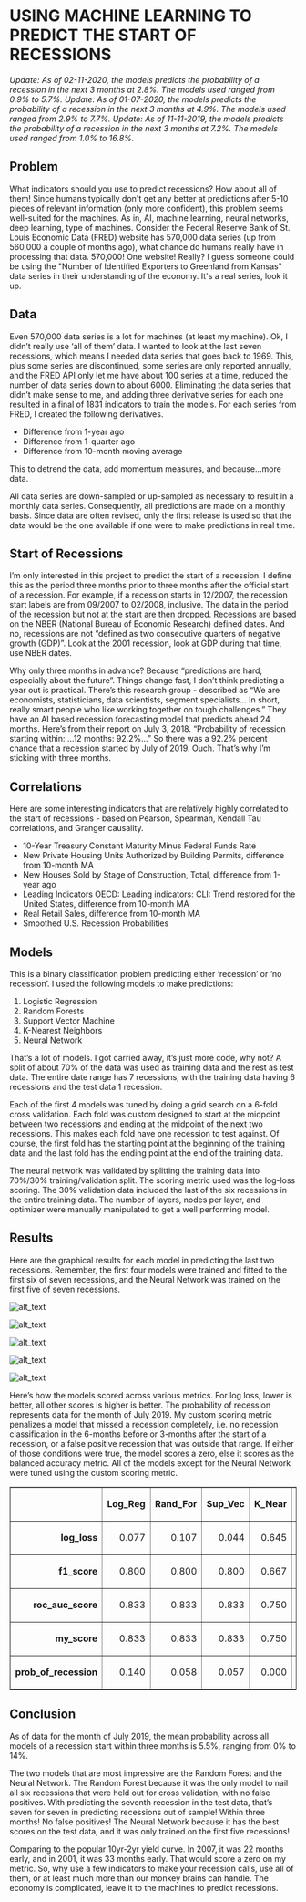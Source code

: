 <!--
.. title: Predicting Recessions
.. slug: predicting-recessions
.. date: 2019-08-27 20:10:17 UTC-05:00
.. tags: 
.. category: 
.. link: 
.. description: 
.. type: text
-->





# USING MACHINE LEARNING TO PREDICT THE START OF RECESSIONS
*Update: As of 02-11-2020, the models predicts the probability of a recession in the next 3 months at 2.8%. The models used ranged from 0.9% to 5.7%.*
*Update: As of 01-07-2020, the models predicts the probability of a recession in the next 3 months at 4.9%. The models used ranged from 2.9% to 7.7%.*
*Update: As of 11-11-2019, the models predicts the probability of a recession in the next 3 months at 7.2%. The models used ranged from 1.0% to 16.8%.*

## Problem

What indicators should you use to predict recessions? How about all of them! Since humans typically don't get any better at predictions after 5-10 pieces of relevant information (only more confident), this problem seems well-suited for the machines. As in, AI, machine learning, neural networks, deep learning, type of machines. Consider the Federal Reserve Bank of St. Louis Economic Data (FRED) website has 570,000 data series (up from 560,000 a couple of months ago), what chance do humans really have in processing that data. 570,000! One website! Really? I guess someone could be using the "Number of Identified Exporters to Greenland from Kansas" data series in their understanding of the economy. It's a real series, look it up.


## Data

Even 570,000 data series is a lot for machines (at least my machine). Ok, I didn’t really use ‘all of them’ data. I wanted to look at the last seven recessions, which means I needed data series that goes back to 1969. This, plus some series are discontinued, some series are only reported annually, and the FRED API only let me have about 100 series at a time, reduced the number of data series down to about 6000. Eliminating the data series that didn’t make sense to me, and adding three derivative series for each one resulted in a final of 1831 indicators to train the models. For each series from FRED, I created the following derivatives.



*   Difference from 1-year ago
*   Difference from 1-quarter ago
*   Difference from 10-month moving average

This to detrend the data, add momentum measures, and because...more data. 

All data series are down-sampled or up-sampled as necessary to result in a monthly data series. Consequently, all predictions are made on a monthly basis. Since data are often revised, only the first release is used so that the data would be the one available if one were to make predictions in real time. 


## Start of Recessions

I’m only interested in this project to predict the start of a recession. I define this as the period three months prior to three months after the official start of a recession. For example, if a recession starts in 12/2007, the recession start labels are from 09/2007 to 02/2008, inclusive. The data in the period of the recession but not at the start are then dropped. Recessions are based on the NBER (National Bureau of Economic Research) defined dates. And no, recessions are not “defined as two consecutive quarters of negative growth (GDP)”. Look at the 2001 recession, look at GDP during that time, use NBER dates.

Why only three months in advance? Because “predictions are hard, especially about the future”. Things change fast, I don’t think predicting a year out is practical. There’s this research group - described as “We are economists, statisticians, data scientists, segment specialists… In short, really smart people who like working together on tough challenges.” They have an AI based recession forecasting model that predicts ahead 24 months. Here’s from their report on July 3, 2018. “Probability of recession starting within: ...12 months:  92.2%...” So there was a 92.2% percent chance that a recession started by July of 2019. Ouch. That’s why I’m sticking with three months.


## Correlations

Here are some interesting indicators that are relatively highly correlated to the start of recessions - based on Pearson, Spearman, Kendall Tau correlations, and Granger causality.



*   10-Year Treasury Constant Maturity Minus Federal Funds Rate
*   New Private Housing Units Authorized by Building Permits, difference from 10-month MA
*   New Houses Sold by Stage of Construction, Total, difference from 1-year ago
*   Leading Indicators OECD: Leading indicators: CLI: Trend restored for the United States, difference from 10-month MA
*   Real Retail Sales, difference from 10-month MA
*   Smoothed U.S. Recession Probabilities


## Models

This is a binary classification problem predicting either ‘recession’ or ‘no recession’. I used the following models to make predictions:



1. Logistic Regression
2. Random Forests
3. Support Vector Machine
4. K-Nearest Neighbors
5. Neural Network

That’s a lot of models. I got carried away, it’s just more code, why not? A split of about 70% of the data was used as training data and the rest as test data. The entire date range has 7 recessions, with the training data having 6 recessions and the test data 1 recession.

Each of the first 4 models was tuned by doing a grid search on a 6-fold cross validation. Each fold was custom designed to start at the midpoint between two recessions and ending at the midpoint of the next two recessions. This makes each fold have one recession to test against. Of course, the first fold has the starting point at the beginning of the training data and the last fold has the ending point at the end of the training data.

The neural network was validated by splitting the training data into 70%/30% training/validation split. The scoring metric used was the log-loss scoring. The 30% validation data included the last of the six recessions in the entire training data. The number of layers, nodes per layer, and optimizer were manually manipulated to get a well performing model.


## Results

Here are the graphical results for each model in predicting the last two recessions. Remember, the first four models were trained and fitted to the first six of seven recessions, and the Neural Network was trained on the first five of seven recessions.






![alt_text](/images/recession-blog0.png "")






![alt_text](/images/recession-blog1.png "")






![alt_text](/images/recession-blog2.png "")







![alt_text](/images/recession-blog3.png "")





![alt_text](/images/recession-blog4.png "")


Here’s how the models scored across various metrics. For log loss, lower is better, all other scores is higher is better. The probability of recession  represents data for the month of July 2019. My custom scoring metric penalizes a model that missed a recession completely, i.e. no recession classification in the 6-months before or 3-months after the start of a recession, or a false positive recession that was outside that range. If either of those conditions were true, the model scores a zero, else it scores as the balanced accuracy metric. All of the models except for the Neural Network were tuned using the custom scoring metric.


<table border="1" cellspacing="3" cellpadding="3">
  <tr>
   <td>
   </td>
   <td><p style="text-align: right">
<strong>Log_Reg</strong></p>

   </td>
   <td><p style="text-align: right">
<strong>Rand_For</strong></p>

   </td>
   <td><p style="text-align: right">
<strong>Sup_Vec</strong></p>

   </td>
   <td><p style="text-align: right">
<strong>K_Near</strong></p>

   </td>
   <td><p style="text-align: right">
<strong>Neur_Net</strong></p>

   </td>
   <td><p style="text-align: right">
<strong>Mean</strong></p>

   </td>
  </tr>
  <tr>
   <td><p style="text-align: right">
<strong>log_loss</strong></p>

   </td>
   <td><p style="text-align: right">
0.077</p>

   </td>
   <td><p style="text-align: right">
0.107</p>

   </td>
   <td><p style="text-align: right">
0.044</p>

   </td>
   <td><p style="text-align: right">
0.645</p>

   </td>
   <td><p style="text-align: right">
0.040</p>

   </td>
   <td><p style="text-align: right">
0.182</p>

   </td>
  </tr>
  <tr>
   <td><p style="text-align: right">
<strong>f1_score</strong></p>

   </td>
   <td><p style="text-align: right">
0.800</p>

   </td>
   <td><p style="text-align: right">
0.800</p>

   </td>
   <td><p style="text-align: right">
0.800</p>

   </td>
   <td><p style="text-align: right">
0.667</p>

   </td>
   <td><p style="text-align: right">
1.000</p>

   </td>
   <td><p style="text-align: right">
0.813</p>

   </td>
  </tr>
  <tr>
   <td><p style="text-align: right">
<strong>roc_auc_score</strong></p>

   </td>
   <td><p style="text-align: right">
0.833</p>

   </td>
   <td><p style="text-align: right">
0.833</p>

   </td>
   <td><p style="text-align: right">
0.833</p>

   </td>
   <td><p style="text-align: right">
0.750</p>

   </td>
   <td><p style="text-align: right">
1.000</p>

   </td>
   <td><p style="text-align: right">
0.850</p>

   </td>
  </tr>
  <tr>
   <td><p style="text-align: right">
<strong>my_score</strong></p>

   </td>
   <td><p style="text-align: right">
0.833</p>

   </td>
   <td><p style="text-align: right">
0.833</p>

   </td>
   <td><p style="text-align: right">
0.833</p>

   </td>
   <td><p style="text-align: right">
0.750</p>

   </td>
   <td><p style="text-align: right">
1.000</p>

   </td>
   <td><p style="text-align: right">
0.850</p>

   </td>
  </tr>
  <tr>
   <td><p style="text-align: right">
<strong>prob_of_recession</strong></p>

   </td>
   <td><p style="text-align: right">
0.140</p>

   </td>
   <td><p style="text-align: right">
0.058</p>

   </td>
   <td><p style="text-align: right">
0.057</p>

   </td>
   <td><p style="text-align: right">
0.000</p>

   </td>
   <td><p style="text-align: right">
0.019</p>

   </td>
   <td><p style="text-align: right">
0.055</p>

   </td>
  </tr>
</table>


###
## Conclusion

As of data for the month of July 2019, the mean probability across all models of a recession start within three months is 5.5%, ranging from 0% to 14%. 

The two models that are most impressive are the Random Forest and the Neural Network. The Random Forest because it was the only model to nail all six recessions that were held out for cross validation, with no false positives. With predicting the seventh recession in the test data, that’s seven for seven in predicting recessions out of sample! Within three months! No false positives! The Neural Network because it has the best scores on the test data, and it was only trained on the first five recessions!

Comparing to the popular 10yr-2yr yield curve. In 2007, it was 22 months early, and in 2001, it was 33 months early. That would score a zero on my metric. So, why use a few indicators to make your recession calls, use all of them, or at least much more than our monkey brains can handle. The economy is complicated, leave it to the machines to predict recessions.


<!-- Docs to Markdown version 1.0β17 -->
